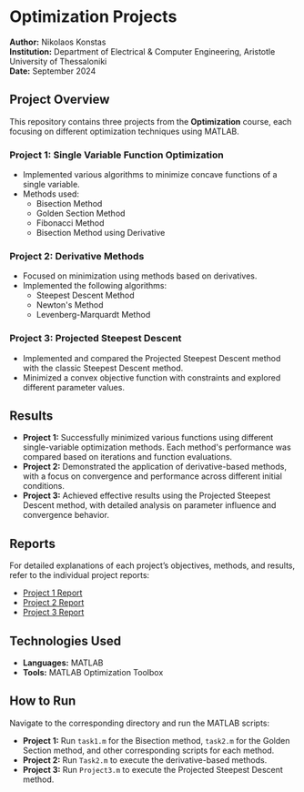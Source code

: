 # Optimization Projects

**Author:** Nikolaos Konstas  
**Institution:** Department of Electrical & Computer Engineering, Aristotle University of Thessaloniki  
**Date:** September 2024  

## Project Overview

This repository contains three projects from the **Optimization** course, each focusing on different optimization techniques using MATLAB.

### Project 1: Single Variable Function Optimization
- Implemented various algorithms to minimize concave functions of a single variable.
- Methods used:
  - Bisection Method
  - Golden Section Method
  - Fibonacci Method
  - Bisection Method using Derivative

### Project 2: Derivative Methods
- Focused on minimization using methods based on derivatives.
- Implemented the following algorithms:
  - Steepest Descent Method
  - Newton's Method
  - Levenberg-Marquardt Method

### Project 3: Projected Steepest Descent
- Implemented and compared the Projected Steepest Descent method with the classic Steepest Descent method.
- Minimized a convex objective function with constraints and explored different parameter values.

## Results

- **Project 1:** Successfully minimized various functions using different single-variable optimization methods. Each method's performance was compared based on iterations and function evaluations.
- **Project 2:** Demonstrated the application of derivative-based methods, with a focus on convergence and performance across different initial conditions.
- **Project 3:** Achieved effective results using the Projected Steepest Descent method, with detailed analysis on parameter influence and convergence behavior.

## Reports

For detailed explanations of each project’s objectives, methods, and results, refer to the individual project reports:
- [Project 1 Report](Project%201%20-%20Single%20Variable%20Function/Report1.pdf)
- [Project 2 Report](Project%202%20-%20Derivative%20Methods/Report2.pdf)
- [Project 3 Report](Project%203%20-%20Projected%20Steepest%20Descent/Report3.pdf)

## Technologies Used

- **Languages:** MATLAB  
- **Tools:** MATLAB Optimization Toolbox  

## How to Run

Navigate to the corresponding directory and run the MATLAB scripts:
- **Project 1:** Run `task1.m` for the Bisection method, `task2.m` for the Golden Section method, and other corresponding scripts for each method.
- **Project 2:** Run `Task2.m` to execute the derivative-based methods.
- **Project 3:** Run `Project3.m` to execute the Projected Steepest Descent method.

